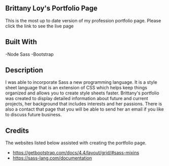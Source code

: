 ## Brittany Loy's Portfolio Page
This is the most up to date version of my profession portfolio page. Please click the link to see the live page 


## Built With

-Node Sass
-Bootstrap

## Description 

I was able to incorporate Sass a new programming language. It is a style sheet language that is an extension of CSS which helps keep things organized and allows you to create style sheets faster. Brittany's portfolio was created to display detailed information about future and current projects, her background that includes interests and her passions. There is also a contact that page that you will be able to send her an email if you like to discuss future business.

## Credits

The websites listed below assisted with creating the portfolio page.

- https://getbootstrap.com/docs/4.4/layout/grid/#sass-mixins
- https://sass-lang.com/documentation